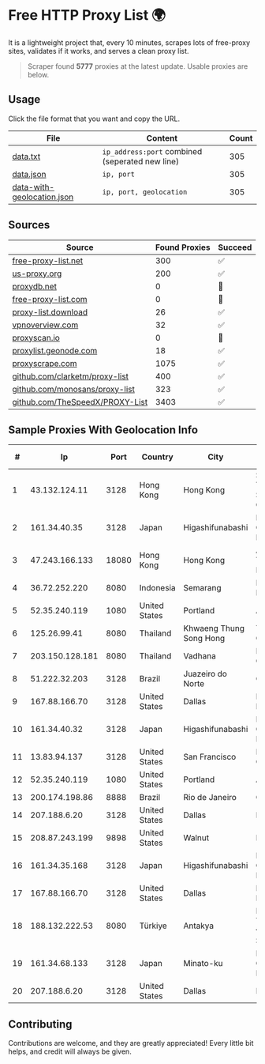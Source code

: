 
# Free HTTP Proxy List 🌍

It is a lightweight project that, every 10 minutes, scrapes lots of free-proxy sites, validates if it works, and serves a clean proxy list.


> Scraper found **5777** proxies at the latest update. Usable proxies are below.

## Usage

Click the file format that you want and copy the URL.


|File|Content|Count|
|----|-------|-----|
|[data.txt](https://raw.githubusercontent.com/themiralay/Proxy-List-World/master/data.txt)|`ip_address:port` combined (seperated new line)|305|
|[data.json](https://raw.githubusercontent.com/themiralay/Proxy-List-World/master/data.json)|`ip, port`|305|
|[data-with-geolocation.json](https://raw.githubusercontent.com/themiralay/Proxy-List-World/master/data-with-geolocation.json)|`ip, port, geolocation`|305|

## Sources

|Source|Found Proxies|Succeed|
|------|-------------|-------|
|[free-proxy-list.net](https://free-proxy-list.net)|300|✅|
|[us-proxy.org](https://www.us-proxy.org)|200|✅|
|[proxydb.net](http://proxydb.net)|0|🚫|
|[free-proxy-list.com](https://free-proxy-list.com/?page=&port=&type%5B%5D=http&type%5B%5D=https&up_time=0&search=Search)|0|🚫|
|[proxy-list.download](https://www.proxy-list.download/HTTP)|26|✅|
|[vpnoverview.com](https://vpnoverview.com/privacy/anonymous-browsing/free-proxy-servers)|32|✅|
|[proxyscan.io](https://www.proxyscan.io)|0|🚫|
|[proxylist.geonode.com](https://proxylist.geonode.com/api/proxy-list?limit=300&page=1&sort_by=lastChecked&sort_type=desc&protocols=http,https)|18|✅|
|[proxyscrape.com](https://api.proxyscrape.com/v2/?request=displayproxies&protocol=http&timeout=10000&country=all&ssl=all&anonymity=all)|1075|✅|
|[github.com/clarketm/proxy-list](https://raw.githubusercontent.com/clarketm/proxy-list/master/proxy-list-raw.txt)|400|✅|
|[github.com/monosans/proxy-list](https://raw.githubusercontent.com/monosans/proxy-list/main/proxies/http.txt)|323|✅|
|[github.com/TheSpeedX/PROXY-List](https://raw.githubusercontent.com/TheSpeedX/PROXY-List/master/http.txt)|3403|✅|


## Sample Proxies With Geolocation Info

|#|Ip|Port|Country|City|Internet Service Provider|
|-|--|----|-------|----|-------------------------|
|1|43.132.124.11|3128|Hong Kong|Hong Kong|Shenzhen Tencent Computer Systems Company Limited|
|2|161.34.40.35|3128|Japan|Higashifunabashi|NTT PC Communications, Inc.|
|3|47.243.166.133|18080|Hong Kong|Hong Kong|Alibaba (US) Technology Co., Ltd.|
|4|36.72.252.220|8080|Indonesia|Semarang|PT. TELKOM INDONESIA|
|5|52.35.240.119|1080|United States|Portland|Amazon.com, Inc.|
|6|125.26.99.41|8080|Thailand|Khwaeng Thung Song Hong|TOT Public Company Limited|
|7|203.150.128.181|8080|Thailand|Vadhana|Internet Thailand Company Ltd|
|8|51.222.32.203|3128|Brazil|Juazeiro do Norte|OVH Hosting|
|9|167.88.166.70|3128|United States|Dallas|RouterHosting LLC|
|10|161.34.40.32|3128|Japan|Higashifunabashi|NTT PC Communications, Inc.|
|11|13.83.94.137|3128|United States|San Francisco|Microsoft Corporation|
|12|52.35.240.119|1080|United States|Portland|Amazon.com, Inc.|
|13|200.174.198.86|8888|Brazil|Rio de Janeiro|Claro S.A|
|14|207.188.6.20|3128|United States|Dallas|Latitude.sh|
|15|208.87.243.199|9898|United States|Walnut|Psychz Networks|
|16|161.34.35.168|3128|Japan|Higashifunabashi|NTT PC Communications, Inc.|
|17|167.88.166.70|3128|United States|Dallas|RouterHosting LLC|
|18|188.132.222.53|8080|Türkiye|Antakya|High Speed Telekomunikasyon ve Hab. Hiz. Ltd. Sti.|
|19|161.34.68.133|3128|Japan|Minato-ku|NTT PC Communications, Inc.|
|20|207.188.6.20|3128|United States|Dallas|Latitude.sh|



## Contributing

Contributions are welcome, and they are greatly appreciated! Every
little bit helps, and credit will always be given.


